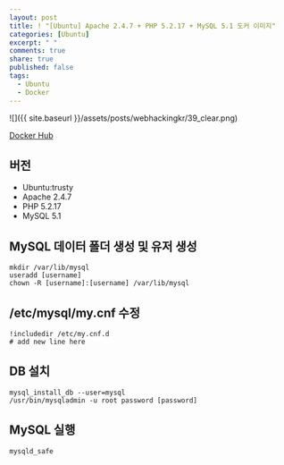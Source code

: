 ```yaml
---
layout: post
title: ! "[Ubuntu] Apache 2.4.7 + PHP 5.2.17 + MySQL 5.1 도커 이미지"
categories: [Ubuntu]
excerpt: " "
comments: true
share: true
published: false
tags:
  - Ubuntu
  - Docker
---
```


![]({{ site.baseurl }}/assets/posts/webhackingkr/39_clear.png)

[Docker Hub](https://cloud.docker.com/repository/docker/mmjlee314/php-5.2-apache-mysql)

## 버전
- Ubuntu:trusty
- Apache 2.4.7
- PHP 5.2.17
- MySQL 5.1


## MySQL 데이터 폴더 생성 및 유저 생성
```
mkdir /var/lib/mysql
useradd [username]
chown -R [username]:[username] /var/lib/mysql
```

## /etc/mysql/my.cnf 수정
```
!includedir /etc/my.cnf.d
# add new line here
```

## DB 설치 
```
mysql_install_db --user=mysql
/usr/bin/mysqladmin -u root password [password]
```

## MySQL 실행
`mysqld_safe`
